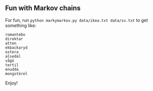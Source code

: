 ## Fun with Markov chains

For fun, run `python markymarkov.py data/ikea.txt data/sv.txt` to get
something like:

```
romantebo
direktar
atten
ekbackaryd
ostera
alsedal
vågö
tertil
enudda
mongstörel
```

Enjoy!
